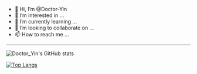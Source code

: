 - 👋 Hi, I’m @Doctor-Yin
- 👀 I’m interested in ...
- 🌱 I’m currently learning ...
- 💞️ I’m looking to collaborate on ...
- 📫 How to reach me ...
----
![Doctor_Yin's GitHub stats](https://github-readme-stats.vercel.app/api?username=Doctor-Yin&show_icons=true&theme=tokyonight)

[![Top Langs](https://github-readme-stats.vercel.app/api/top-langs/?username=Doctor-Yin&layout=compact&theme=tokyonight)](https://github.com/Karlatemp)
<!---
Doctor-Yin/Doctor-Yin is a ✨ special ✨ repository because its `README.md` (this file) appears on your GitHub profile.
You can click the Preview link to take a look at your changes.
--->
